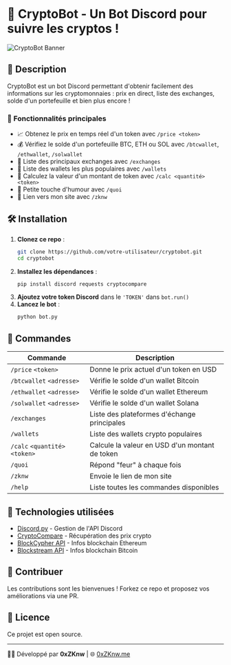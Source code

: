 # 🚀 CryptoBot - Un Bot Discord pour suivre les cryptos !

![CryptoBot Banner](https://imgs.search.brave.com/Hd9-n4E9DzK_-H0s902JnP7JdsvF8HVrb59djiTrGE4/rs:fit:860:0:0:0/g:ce/aHR0cHM6Ly91cGxv/YWQud2lraW1lZGlh/Lm9yZy93aWtpcGVk/aWEvY29tbW9ucy80/LzQ2L0JpdGNvaW4u/c3Zn)

## 📌 Description
CryptoBot est un bot Discord permettant d'obtenir facilement des informations sur les cryptomonnaies : prix en direct, liste des exchanges, solde d'un portefeuille et bien plus encore !

### 🌟 Fonctionnalités principales
- 📈 Obtenez le prix en temps réel d'un token avec `/price <token>`
- 💰 Vérifiez le solde d'un portefeuille BTC, ETH ou SOL avec `/btcwallet`, `/ethwallet`, `/solwallet`
- 🔄 Liste des principaux exchanges avec `/exchanges`
- 🔐 Liste des wallets les plus populaires avec `/wallets`
- 🔢 Calculez la valeur d'un montant de token avec `/calc <quantité> <token>`
- 🤣 Petite touche d'humour avec `/quoi`
- 🔗 Lien vers mon site avec `/zknw`

## 🛠️ Installation
1. **Clonez ce repo** :
   ```bash
   git clone https://github.com/votre-utilisateur/cryptobot.git
   cd cryptobot
   ```
2. **Installez les dépendances** :
   ```bash
   pip install discord requests cryptocompare
   ```
3. **Ajoutez votre token Discord** dans le `'TOKEN'` dans `bot.run()`
4. **Lancez le bot** :
   ```bash
   python bot.py
   ```

## 📜 Commandes
| Commande       | Description |
|---------------|-------------|
| `/price` `<token>` | Donne le prix actuel d'un token en USD |
| `/btcwallet` `<adresse>` | Vérifie le solde d'un wallet Bitcoin |
| `/ethwallet` `<adresse>` | Vérifie le solde d'un wallet Ethereum |
| `/solwallet` `<adresse>` | Vérifie le solde d'un wallet Solana |
| `/exchanges` | Liste des plateformes d'échange principales |
| `/wallets` | Liste des wallets crypto populaires |
| `/calc` `<quantité>` `<token>` | Calcule la valeur en USD d'un montant de token |
| `/quoi` | Répond "feur" à chaque fois |
| `/zknw` | Envoie le lien de mon site |
| `/help` | Liste toutes les commandes disponibles |

## 🤖 Technologies utilisées
- [Discord.py](https://discordpy.readthedocs.io/en/stable/) - Gestion de l'API Discord
- [CryptoCompare](https://min-api.cryptocompare.com/) - Récupération des prix crypto
- [BlockCypher API](https://www.blockcypher.com/) - Infos blockchain Ethereum
- [Blockstream API](https://blockstream.info/) - Infos blockchain Bitcoin

## 📌 Contribuer
Les contributions sont les bienvenues ! Forkez ce repo et proposez vos améliorations via une PR.

## 📄 Licence
Ce projet est open source.

---
👨‍💻 Développé par **0xZKnw** | 🌐 [0xZKnw.me](https://0xZKnw.me)

